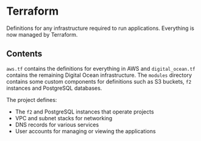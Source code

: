 # Terraform

Definitions for any infrastructure required to run applications. Everything is
now managed by Terraform.

## Contents

`aws.tf` contains the definitions for everything in AWS and `digital_ocean.tf`
contains the remaining Digital Ocean infrastructure. The `modules` directory
contains some custom components for definitions such as S3 buckets, `f2`
instances and PostgreSQL databases.

The project defines:

* The `f2` and PostgreSQL instances that operate projects
* VPC and subnet stacks for networking
* DNS records for various services
* User accounts for managing or viewing the applications
